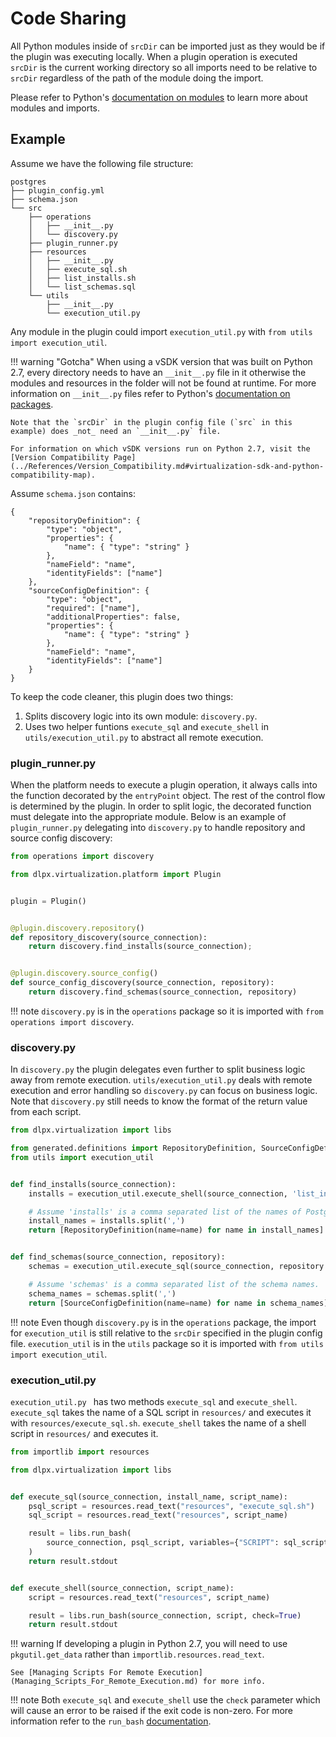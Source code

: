 # Code Sharing

All Python modules inside of `srcDir` can be imported just as they would be if the plugin was executing locally. When a plugin operation is executed `srcDir` is the current working directory so all imports need to be relative to `srcDir` regardless of the path of the module doing the import.

Please refer to Python's [documentation on modules](https://docs.python.org/3.8/tutorial/modules.html#modules) to learn more about modules and imports.

## Example

Assume we have the following file structure:

```
postgres
├── plugin_config.yml
├── schema.json
└── src
    ├── operations
    │   ├── __init__.py
    │   └── discovery.py
    ├── plugin_runner.py
    ├── resources
    │   ├── __init__.py
    │   ├── execute_sql.sh
    │   ├── list_installs.sh
    │   └── list_schemas.sql
    └── utils
        ├── __init__.py
        └── execution_util.py
```

Any module in the plugin could import `execution_util.py` with `from utils import execution_util`.

!!! warning "Gotcha"
	When using a vSDK version that was built on Python 2.7, every directory needs to have an `__init__.py` file in it otherwise the modules and resources in the folder will not be found at runtime. For more information on `__init__.py` files refer to Python's [documentation on packages](https://docs.python.org/2/tutorial/modules.html#packages).

	Note that the `srcDir` in the plugin config file (`src` in this example) does _not_ need an `__init__.py` file.

	For information on which vSDK versions run on Python 2.7, visit the [Version Compatibility Page](../References/Version_Compatibility.md#virtualization-sdk-and-python-compatibility-map).

Assume `schema.json` contains:

```
{
    "repositoryDefinition": {
        "type": "object",
        "properties": {
            "name": { "type": "string" }
        },
        "nameField": "name",
        "identityFields": ["name"]
    },
    "sourceConfigDefinition": {
        "type": "object",
        "required": ["name"],
        "additionalProperties": false,
        "properties": {
            "name": { "type": "string" }
        },
        "nameField": "name",
        "identityFields": ["name"]
    }
}
```

To keep the code cleaner, this plugin does two things:

1. Splits discovery logic into its own module: `discovery.py`.
2. Uses two helper funtions `execute_sql` and `execute_shell` in `utils/execution_util.py` to abstract all remote execution.

### plugin_runner.py

When the platform needs to execute a plugin operation, it always calls into the function decorated by the `entryPoint` object. The rest of the control flow is determined by the plugin. In order to split logic, the decorated function must delegate into the appropriate module. Below is an example of `plugin_runner.py` delegating into `discovery.py` to handle repository and source config discovery:

```python
from operations import discovery

from dlpx.virtualization.platform import Plugin


plugin = Plugin()


@plugin.discovery.repository()
def repository_discovery(source_connection):
    return discovery.find_installs(source_connection);


@plugin.discovery.source_config()
def source_config_discovery(source_connection, repository):
    return discovery.find_schemas(source_connection, repository)


```
!!! note
	`discovery.py` is in the `operations` package so it is imported with `from operations import discovery`.

### discovery.py
In `discovery.py` the plugin delegates even further to split business logic away from remote execution. `utils/execution_util.py` deals with remote execution and error handling so `discovery.py` can focus on business logic. Note that `discovery.py` still needs to know the format of the return value from each script.

```python
from dlpx.virtualization import libs

from generated.definitions import RepositoryDefinition, SourceConfigDefinition
from utils import execution_util


def find_installs(source_connection):
    installs = execution_util.execute_shell(source_connection, 'list_installs.sh')

    # Assume 'installs' is a comma separated list of the names of Postgres installations.
    install_names = installs.split(',')
    return [RepositoryDefinition(name=name) for name in install_names]


def find_schemas(source_connection, repository):
    schemas = execution_util.execute_sql(source_connection, repository.name, 'list_schemas.sql')

    # Assume 'schemas' is a comma separated list of the schema names.
    schema_names = schemas.split(',')
    return [SourceConfigDefinition(name=name) for name in schema_names]
```
!!! note
	Even though `discovery.py` is in the `operations` package, the import for `execution_util` is still relative to the `srcDir` specified in the plugin config file. `execution_util` is in the `utils` package so it is imported with `from utils import execution_util`.

### execution_util.py

`execution_util.py ` has two methods `execute_sql` and `execute_shell`. `execute_sql` takes the name of a SQL script in `resources/` and executes it with `resources/execute_sql.sh`. `execute_shell` takes the name of a shell script in `resources/` and executes it.

```python
from importlib import resources

from dlpx.virtualization import libs


def execute_sql(source_connection, install_name, script_name):
    psql_script = resources.read_text("resources", "execute_sql.sh")
    sql_script = resources.read_text("resources", script_name)

    result = libs.run_bash(
        source_connection, psql_script, variables={"SCRIPT": sql_script}, check=True
    )
    return result.stdout


def execute_shell(source_connection, script_name):
    script = resources.read_text("resources", script_name)

    result = libs.run_bash(source_connection, script, check=True)
    return result.stdout
```

!!! warning
    If developing a plugin in Python 2.7, you will need to use `pkgutil.get_data` rather than `importlib.resources.read_text`.

    See [Managing Scripts For Remote Execution](Managing_Scripts_For_Remote_Execution.md) for more info.

!!! note
	Both `execute_sql` and `execute_shell` use the `check` parameter which will cause an error to be raised if the exit code is non-zero. For more information refer to the `run_bash` [documentation](../References/Platform_Libraries.md#run_bash).
